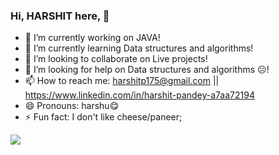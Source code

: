 ### Hi, HARSHIT here, 👋

- 🔭 I’m currently working on JAVA!
- 🌱 I’m currently learning Data structures and algorithms!
- 👯 I’m looking to collaborate on Live projects!
- 🤔 I’m looking for help on Data structures and algorithms ☹️!
- 📫 How to reach me: harshitp175@gmail.com  ||  https://www.linkedin.com/in/harshit-pandey-a7aa72194
- 😄 Pronouns: harshu😋
- ⚡ Fun fact: I don't like cheese/paneer;
  

<img src = "https://github-readme-stats.vercel.app/api?username=harshu175&&show_icons=true&title_color=ffffff&icon_color=bb2acf&text_color=daf7dc&bg_color=151515">
